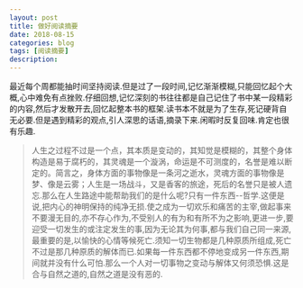 ```yaml
---
layout: post
title: 做好阅读摘要
date: 2018-08-15
categories: blog
tags: [阅读摘要]
description: 
---
```


最近每个周都能抽时间坚持阅读.但是过了一段时间,记忆渐渐模糊,只能回忆起个大概,心中难免有点挫败.仔细回想,记忆深刻的书往往都是自己记住了书中某一段精彩的内容,然后才发散开去,回忆起整本书的框架.读书本不就是为了生存,死记硬背自无必要.但是遇到精彩的观点,引人深思的话语,摘录下来.闲暇时反复回味.肯定也很有乐趣.
> 人生之过程不过是一个点，其本质是变动的，其知觉是模糊的，其整个身体构造是易于腐朽的，其灵魂是一个漩涡，命运是不可测度的，名誉是难以断定的。简言之，身体方面的事物像是一条河之逝水，灵魂方面的事物像是梦、像是云雾；人生是一场战斗，又是香客的旅途，死后的名誉只是被人遗忘.那么在人生路途中能帮助我们的是什么呢?只有一件东西--哲学.这便是说,把内心的神明保持的纯净无损.使之成为一切欢乐和痛苦的主宰,做起事来不要漫无目的,亦不存心作为,不受别人的有为和有所不为之影响,更进一步,要迎受一切发生的或注定发生的事,因为无论其为何事,都与我们自己同一来源,最重要的是,以愉快的心情等候死亡.须知一切生物都是几种原质所组成,死亡不过是那几种原质的解体而已.如果每一件东西都不停地变成另一件东西,期间就并没有什么可怕.那么一个人对一切事物之变动与解体又何须恐惧.这是合与自然之道的,自然之道是没有恶的.
